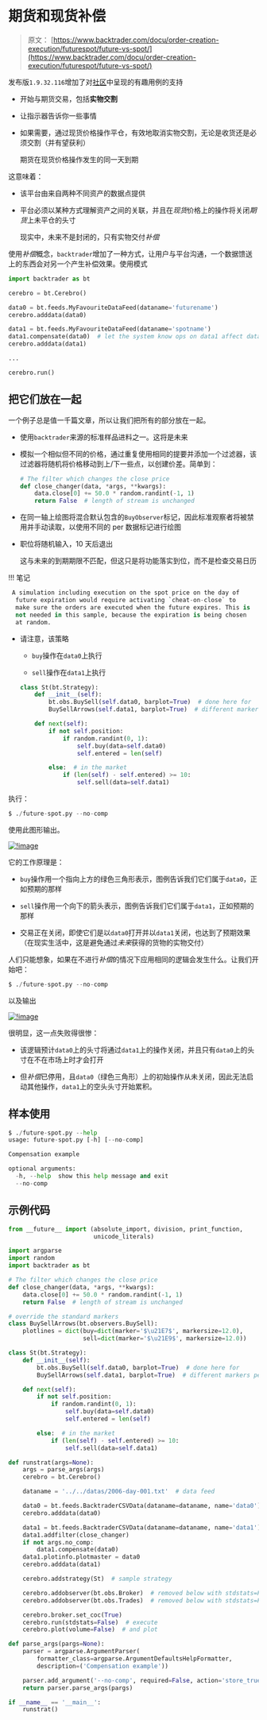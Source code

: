 # 期货和现货补偿

> 原文： [https://www.backtrader.com/docu/order-creation-execution/futurespot/future-vs-spot/](https://www.backtrader.com/docu/order-creation-execution/futurespot/future-vs-spot/)

发布版`1.9.32.116`增加了对[社区](https://community.backtrader.com/)中呈现的有趣用例的支持

*   开始与期货交易，包括**实物交割**

*   让指示器告诉你一些事情

*   如果需要，通过现货价格操作平仓，有效地取消实物交割，无论是收货还是必须交割（并有望获利）

    期货在现货价格操作发生的同一天到期

这意味着：

*   该平台由来自两种不同资产的数据点提供

*   平台必须以某种方式理解资产之间的关联，并且在*现货*价格上的操作将关闭*期货*上未平仓的头寸

    现实中，未来不是封闭的，只有实物交付*补偿*

使用*补偿*概念，`backtrader`增加了一种方式，让用户与平台沟通，一个数据馈送上的东西会对另一个产生补偿效果。使用模式

```py
import backtrader as bt

cerebro = bt.Cerebro()

data0 = bt.feeds.MyFavouriteDataFeed(dataname='futurename')
cerebro.adddata(data0)

data1 = bt.feeds.MyFavouriteDataFeed(dataname='spotname')
data1.compensate(data0)  # let the system know ops on data1 affect data0
cerebro.adddata(data1)

...

cerebro.run() 
```

## 把它们放在一起

一个例子总是值一千篇文章，所以让我们把所有的部分放在一起。

*   使用`backtrader`来源的标准样品进料之一。这将是未来

*   模拟一个相似但不同的价格，通过重复使用相同的提要并添加一个过滤器，该过滤器将随机将价格移动到上/下一些点，以创建价差。简单到：

    ```py
    # The filter which changes the close price
    def close_changer(data, *args, **kwargs):
        data.close[0] += 50.0 * random.randint(-1, 1)
        return False  # length of stream is unchanged 
    ```

*   在同一轴上绘图将混合默认包含的`BuyObserver`标记，因此标准观察者将被禁用并手动读取，以使用不同的 per 数据标记进行绘图

*   职位将随机输入，10 天后退出

    这与未来的到期期限不匹配，但这只是将功能落实到位，而不是检查交易日历

!!! 笔记

```py
 A simulation including execution on the spot price on the day of
  future expiration would require activating `cheat-on-close` to
  make sure the orders are executed when the future expires. This is
  not needed in this sample, because the expiration is being chosen
  at random. 
```

*   请注意，该策略

    *   `buy`操作在`data0`上执行

    *   `sell`操作在`data1`上执行

    ```py
    class St(bt.Strategy):
        def __init__(self):
            bt.obs.BuySell(self.data0, barplot=True)  # done here for
            BuySellArrows(self.data1, barplot=True)  # different markers per data

        def next(self):
            if not self.position:
                if random.randint(0, 1):
                    self.buy(data=self.data0)
                    self.entered = len(self)

            else:  # in the market
                if (len(self) - self.entered) >= 10:
                    self.sell(data=self.data1) 
    ```

执行：

```py
$ ./future-spot.py --no-comp 
```

使用此图形输出。

[![!image](img/a6204d4e6c557f947ffc6c19bf64c75b.png)](../future-spot.png)

它的工作原理是：

*   `buy`操作用一个指向上方的绿色三角形表示，图例告诉我们它们属于`data0`，正如预期的那样

*   `sell`操作用一个向下的箭头表示，图例告诉我们它们属于`data1`，正如预期的那样

*   交易正在关闭，即使它们是以`data0`打开并以`data1`关闭，也达到了预期效果（在现实生活中，这是避免通过*未来*获得的货物的实物交付）

人们只能想象，如果在不进行*补偿*的情况下应用相同的逻辑会发生什么。让我们开始吧：

```py
$ ./future-spot.py --no-comp 
```

以及输出

[![!image](img/7c47768a70258cb8ad6b6954d6621046.png)](../future-spot-nocomp.png)

很明显，这一点失败得很惨：

*   该逻辑预计`data0`上的头寸将通过`data1`上的操作关闭，并且只有`data0`上的头寸在不在市场上时才会打开

*   但*补偿*已停用，且`data0`（绿色三角形）上的初始操作从未关闭，因此无法启动其他操作，`data1`上的空头头寸开始累积。

## 样本使用

```py
$ ./future-spot.py --help
usage: future-spot.py [-h] [--no-comp]

Compensation example

optional arguments:
  -h, --help  show this help message and exit
  --no-comp 
```

## 示例代码

```py
from __future__ import (absolute_import, division, print_function,
                        unicode_literals)

import argparse
import random
import backtrader as bt

# The filter which changes the close price
def close_changer(data, *args, **kwargs):
    data.close[0] += 50.0 * random.randint(-1, 1)
    return False  # length of stream is unchanged

# override the standard markers
class BuySellArrows(bt.observers.BuySell):
    plotlines = dict(buy=dict(marker='$\u21E7$', markersize=12.0),
                     sell=dict(marker='$\u21E9$', markersize=12.0))

class St(bt.Strategy):
    def __init__(self):
        bt.obs.BuySell(self.data0, barplot=True)  # done here for
        BuySellArrows(self.data1, barplot=True)  # different markers per data

    def next(self):
        if not self.position:
            if random.randint(0, 1):
                self.buy(data=self.data0)
                self.entered = len(self)

        else:  # in the market
            if (len(self) - self.entered) >= 10:
                self.sell(data=self.data1)

def runstrat(args=None):
    args = parse_args(args)
    cerebro = bt.Cerebro()

    dataname = '../../datas/2006-day-001.txt'  # data feed

    data0 = bt.feeds.BacktraderCSVData(dataname=dataname, name='data0')
    cerebro.adddata(data0)

    data1 = bt.feeds.BacktraderCSVData(dataname=dataname, name='data1')
    data1.addfilter(close_changer)
    if not args.no_comp:
        data1.compensate(data0)
    data1.plotinfo.plotmaster = data0
    cerebro.adddata(data1)

    cerebro.addstrategy(St)  # sample strategy

    cerebro.addobserver(bt.obs.Broker)  # removed below with stdstats=False
    cerebro.addobserver(bt.obs.Trades)  # removed below with stdstats=False

    cerebro.broker.set_coc(True)
    cerebro.run(stdstats=False)  # execute
    cerebro.plot(volume=False)  # and plot

def parse_args(pargs=None):
    parser = argparse.ArgumentParser(
        formatter_class=argparse.ArgumentDefaultsHelpFormatter,
        description=('Compensation example'))

    parser.add_argument('--no-comp', required=False, action='store_true')
    return parser.parse_args(pargs)

if __name__ == '__main__':
    runstrat() 
```